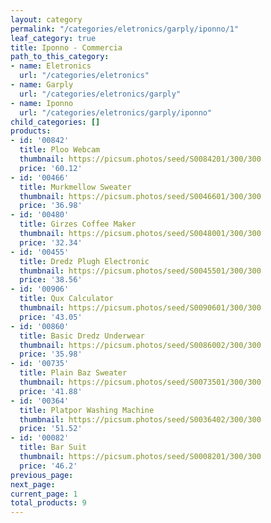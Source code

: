 ```yaml
---
layout: category
permalink: "/categories/eletronics/garply/iponno/1"
leaf_category: true
title: Iponno - Commercia
path_to_this_category:
- name: Eletronics
  url: "/categories/eletronics"
- name: Garply
  url: "/categories/eletronics/garply"
- name: Iponno
  url: "/categories/eletronics/garply/iponno"
child_categories: []
products:
- id: '00842'
  title: Ploo Webcam
  thumbnail: https://picsum.photos/seed/S0084201/300/300
  price: '60.12'
- id: '00466'
  title: Murkmellow Sweater
  thumbnail: https://picsum.photos/seed/S0046601/300/300
  price: '36.98'
- id: '00480'
  title: Girzes Coffee Maker
  thumbnail: https://picsum.photos/seed/S0048001/300/300
  price: '32.34'
- id: '00455'
  title: Dredz Plugh Electronic
  thumbnail: https://picsum.photos/seed/S0045501/300/300
  price: '38.56'
- id: '00906'
  title: Qux Calculator
  thumbnail: https://picsum.photos/seed/S0090601/300/300
  price: '43.05'
- id: '00860'
  title: Basic Dredz Underwear
  thumbnail: https://picsum.photos/seed/S0086002/300/300
  price: '35.98'
- id: '00735'
  title: Plain Baz Sweater
  thumbnail: https://picsum.photos/seed/S0073501/300/300
  price: '41.88'
- id: '00364'
  title: Platpor Washing Machine
  thumbnail: https://picsum.photos/seed/S0036402/300/300
  price: '51.52'
- id: '00082'
  title: Bar Suit
  thumbnail: https://picsum.photos/seed/S0008201/300/300
  price: '46.2'
previous_page: 
next_page: 
current_page: 1
total_products: 9
---
```

